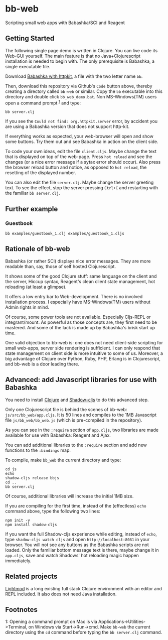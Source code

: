 # bb-web

Scripting small web apps with Babashka/SCI and Reagent

## Getting Started

The following single page demo is written in Clojure. You can live code its Web-GUI yourself. The main feature is that no Java+Clojurescript installation is needed to begin with. The only prerequisite is Babashka, a single executable file.

Download [Babashka with httpkit](https://github.com/borkdude/babashka/issues/556), a file with the two letter name `bb`. 

Then, download this repository via Github's `Code` button above, thereby creating a directory called `bb-web` or similar. Copy the `bb` executable into this directory and double click `bb_web_demo.bat`. Non MS-Windows(TM) users open a command prompt <sup>[1](#myfootnote1)</sup> and type:

    bb server.clj

 If you see the `Could not find: org.httpkit.server` error, by accident you are using a Babashka version that does not support http-kit.

If everything works as expected, your web-browser will open and show some buttons. Try them out and see Babashka in action on the client side.

To code your own ideas, edit the file `client.cljs`. Maybe change the text that is displayed on top of the web-page. Press `hot reload` and see the changes (or a nice error message if a sytax error should occur). Also press the browser reload button and notice, as opposed to `hot reload`, the resetting of the displayed number.

You can also edit the file `server.clj`. Maybe change the server greeting text. To see the effect, stop the server pressing `Ctrl+C` and restarting with the familiar `bb server.clj`.

## Further example

### Guestbook

    bb examples/guestbook_1.clj examples/guestbook_1.cljs

## Rationale of bb-web
Babashka (or rather SCI) displays nice error messages. They are more readable than, say, those of self hosted Clojurescript.

It shows some of the good Clojure stuff: same language on the client and the server, Hiccup syntax, Reagent's clean client state management, hot reloading (at least a glimpse).

It offers a low entry bar to Web-development. There is no involved installation process. I especially have MS-Windows(TM) users without Admin rights in mind.

Of course, some power tools are not available. Especially Cljs-REPL or integrant/mount. As powerful as those concepts are, they first need to be mastered. And some of the lack is made up by Babashka's brisk start up time.

One valid objection to bb-web is: one does not need client-side scripting for small web-apps, server side rendering is sufficient. I can only respond that state management on client side is more intuitive to some of us. Moreover, a big advantage of Clojure over Python, Ruby, PHP, Erlang is in Clojurescript, and bb-web is a door leading there.


## Advanced: add Javascript libraries for use with Babashka

You need to install [Clojure](https://www.clojure.org) and [Shadow-cljs](http://shadow-cljs.org) to do this advanced step.

Only one Clojurescript file is behind the scenes of bb-web: ``js/src/bb_web/app.cljs``. It is 50 lines and compiles to the 1MB Javascript file `js/bb_web/bb_web.js` (which is pre-compiled in the repository). 

As you can see in the ``:require`` section of `app.cljs`, two libraries are made available for use with Babashka: Reagent and Ajax.

You can add additional libraries  to the `:require` section and add new functions to the ``:bindings`` map.

To compile, make `bb_web` the current directory and type:
    
    cd js
    echo
    shadow-cljs release bbjs
    cd ..
    bb server.clj

Of course, additional libraries will increase the initial 1MB size. 

If you are compiling for the first time, instead of the (effectless) `echo` command above, type the following two lines:

    npm init -y
    npm install shadow-cljs

If you want the full Shadow-cljs experience while editing, instead of `echo`, type `shadow-cljs watch cljs` and open `http://localhost:8081` in your browser. You will not see any buttons as the Babashka scripts are not loaded. Only the familiar bottom message text is there, maybe change it in `app.cljs`, save and watch Shadows' hot reloading magic happen immediately.

## Related projects

[Lightmod](https://sekao.net/lightmod/) is a long existing full stack Clojure environment with an editor and REPL included. It also does not need Java installation.

## Footnotes

<a name="myfootnote1">1</a>: Opening a command prompt on Mac is via Applications->Utilities->Terminal, on Windows via Start->Run->cmd. Make `bb-web` the current directory using the `cd` command before typing the `bb server.clj` command.
